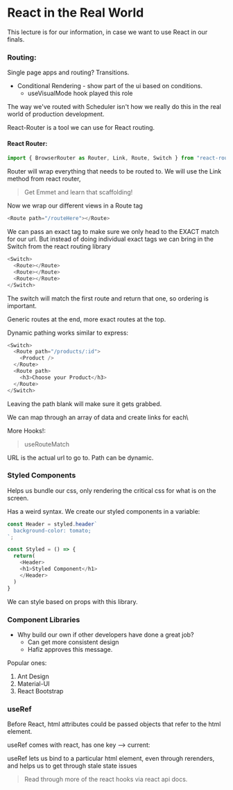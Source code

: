 # React in the Real World

This lecture is for our information, in case we want to use React in our finals. 

### Routing:

Single page apps and routing? Transitions.

* Conditional Rendering - show part of the ui based on conditions. 
  * useVisualMode hook played this role

The way we've routed with Scheduler isn't how we really do this in the real world of production development. 

React-Router is a tool we can use for React routing. 

#### React Router: 

```js
import { BrowserRouter as Router, Link, Route, Switch } from "react-router-dom"
```

Router will wrap everything that needs to be routed to. 
We will use the Link method from react router, 


>Get Emmet and learn that scaffolding!

Now we wrap our different views in a Route tag
```js
<Route path="/routeHere"></Route>
```

We can pass an exact tag to make sure we only head to the EXACT match for our url.
But instead of doing individual exact tags we can bring in the Switch from the react routing library


```js
<Switch> 
  <Route></Route>
  <Route></Route>
  <Route></Route>
</Switch>
```
The switch will match the first route and return that one, so ordering is important. 

Generic routes at the end, more exact routes at the top. 

Dynamic pathing works similar to express: 
```js
<Switch>
  <Route path="/products/:id">
    <Product />
  </Route>
  <Route path>
    <h3>Choose your Product</h3>
  </Route>
</Switch>
```

Leaving the path blank will make sure it gets grabbed. 

We can map through an array of data and create links for each\

More Hooks!:

> useRouteMatch

URL is the actual url to go to.
Path can be dynamic.


### Styled Components

Helps us bundle our css, only rendering the critical css for what is on the screen. 


Has a weird syntax. We create our styled components in a variable:

```js
const Header = styled.header`
  background-color: tomato;
`;

const Styled = () => {
  return(
    <Header>
    <h1>Styled Component</h1>
    </Header>
  )
}
```

We can style based on props with this library. 


### Component Libraries

* Why build our own if other developers have done a great job?
  * Can get more consistent design
  * Hafiz approves this message. 

Popular ones:

1. Ant Design
2. Material-UI
3. React Bootstrap

### useRef

Before React, html attributes could be passed objects that refer to the html element. 

useRef comes with react, 
has one key --> current:


useRef lets us bind to a particular html element, even through rerenders, and helps us to get through stale state issues

> Read through more of the react hooks via react api docs.